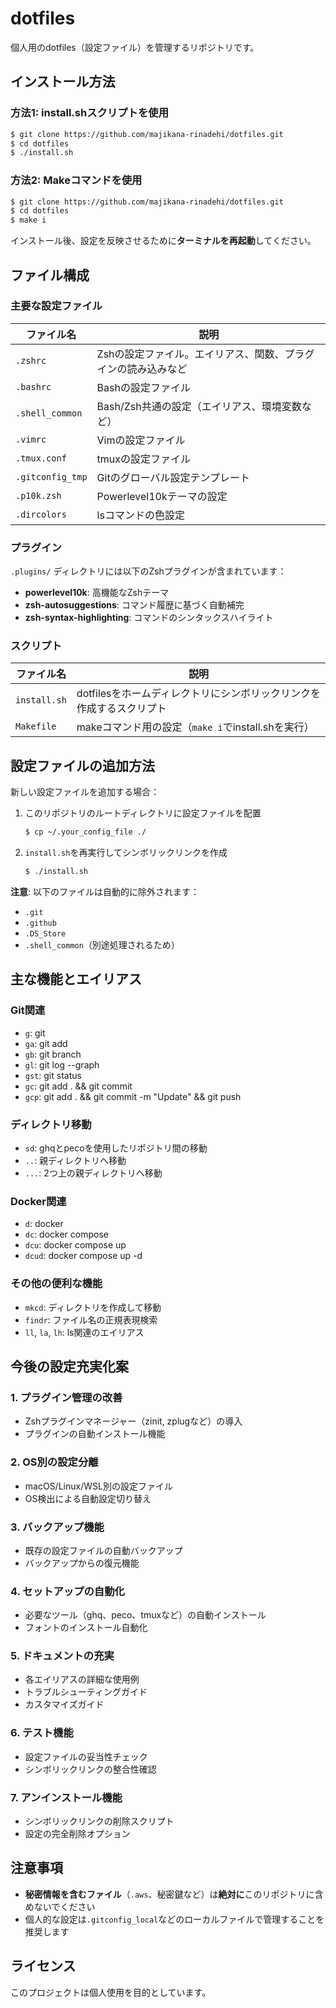 # dotfiles

個人用のdotfiles（設定ファイル）を管理するリポジトリです。

## インストール方法

### 方法1: install.shスクリプトを使用
```sh
$ git clone https://github.com/majikana-rinadehi/dotfiles.git
$ cd dotfiles
$ ./install.sh
```

### 方法2: Makeコマンドを使用
```sh
$ git clone https://github.com/majikana-rinadehi/dotfiles.git
$ cd dotfiles
$ make i
```

インストール後、設定を反映させるために**ターミナルを再起動**してください。

## ファイル構成

### 主要な設定ファイル

| ファイル名 | 説明 |
|-----------|------|
| `.zshrc` | Zshの設定ファイル。エイリアス、関数、プラグインの読み込みなど |
| `.bashrc` | Bashの設定ファイル |
| `.shell_common` | Bash/Zsh共通の設定（エイリアス、環境変数など） |
| `.vimrc` | Vimの設定ファイル |
| `.tmux.conf` | tmuxの設定ファイル |
| `.gitconfig_tmp` | Gitのグローバル設定テンプレート |
| `.p10k.zsh` | Powerlevel10kテーマの設定 |
| `.dircolors` | lsコマンドの色設定 |

### プラグイン

`.plugins/` ディレクトリには以下のZshプラグインが含まれています：

- **powerlevel10k**: 高機能なZshテーマ
- **zsh-autosuggestions**: コマンド履歴に基づく自動補完
- **zsh-syntax-highlighting**: コマンドのシンタックスハイライト

### スクリプト

| ファイル名 | 説明 |
|-----------|------|
| `install.sh` | dotfilesをホームディレクトリにシンボリックリンクを作成するスクリプト |
| `Makefile` | makeコマンド用の設定（`make i`でinstall.shを実行） |

## 設定ファイルの追加方法

新しい設定ファイルを追加する場合：

1. このリポジトリのルートディレクトリに設定ファイルを配置
   ```sh
   $ cp ~/.your_config_file ./
   ```

2. `install.sh`を再実行してシンボリックリンクを作成
   ```sh
   $ ./install.sh
   ```

**注意**: 以下のファイルは自動的に除外されます：
- `.git`
- `.github`
- `.DS_Store`
- `.shell_common`（別途処理されるため）

## 主な機能とエイリアス

### Git関連
- `g`: git
- `ga`: git add
- `gb`: git branch
- `gl`: git log --graph
- `gst`: git status
- `gc`: git add . && git commit
- `gcp`: git add . && git commit -m "Update" && git push

### ディレクトリ移動
- `sd`: ghqとpecoを使用したリポジトリ間の移動
- `..`: 親ディレクトリへ移動
- `...`: 2つ上の親ディレクトリへ移動

### Docker関連
- `d`: docker
- `dc`: docker compose
- `dcu`: docker compose up
- `dcud`: docker compose up -d

### その他の便利な機能
- `mkcd`: ディレクトリを作成して移動
- `findr`: ファイル名の正規表現検索
- `ll`, `la`, `lh`: ls関連のエイリアス

## 今後の設定充実化案

### 1. プラグイン管理の改善
- Zshプラグインマネージャー（zinit, zplugなど）の導入
- プラグインの自動インストール機能

### 2. OS別の設定分離
- macOS/Linux/WSL別の設定ファイル
- OS検出による自動設定切り替え

### 3. バックアップ機能
- 既存の設定ファイルの自動バックアップ
- バックアップからの復元機能

### 4. セットアップの自動化
- 必要なツール（ghq、peco、tmuxなど）の自動インストール
- フォントのインストール自動化

### 5. ドキュメントの充実
- 各エイリアスの詳細な使用例
- トラブルシューティングガイド
- カスタマイズガイド

### 6. テスト機能
- 設定ファイルの妥当性チェック
- シンボリックリンクの整合性確認

### 7. アンインストール機能
- シンボリックリンクの削除スクリプト
- 設定の完全削除オプション

## 注意事項

- **秘密情報を含むファイル**（`.aws`、秘密鍵など）は**絶対に**このリポジトリに含めないでください
- 個人的な設定は`.gitconfig_local`などのローカルファイルで管理することを推奨します

## ライセンス

このプロジェクトは個人使用を目的としています。